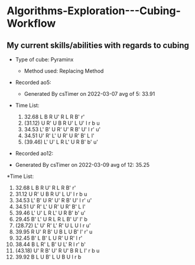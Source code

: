 # Algorithms-Exploration---Cubing-Workflow

## My current skills/abilities with regards to cubing
* Type of cube: Pyraminx 
  * Method used: Replacing Method

* Recorded ao5:
  * Generated By csTimer on 2022-03-07
avg of 5: 33.91

* Time List:
  1. 32.68   L B R U' R L R B' r' 
  2. (31.12)   U R' U B R U' L U' l r b u 
  3. 34.53   L' B' U R' U' R B' U' l r' u' 
  4. 34.51   U' R' L' U R' U R' B' L l' 
  5. (39.46)   L' U' L R L' U R B' b' u'
* Recorded ao12:
* Generated By csTimer on 2022-03-09
avg of 12: 35.25

*Time List:
  1. 32.68   L B R U' R L R B' r' 
  2. 31.12   U R' U B R U' L U' l r b u 
  3. 34.53   L' B' U R' U' R B' U' l r' u' 
  4. 34.51   U' R' L' U R' U R' B' L l' 
  5. 39.46   L' U' L R L' U R B' b' u' 
  6. 29.45   B' L' U R L R L B' U' l' b 
  7. (28.72)   L' U' R' L' R' U L U l r u' 
  8. 39.95   R U' R B' U B L U B' l' r' u 
  9. 32.45   B' L B' L U R' U R' l r' 
  10. 38.44   B L R' L B' U L' R l r' b' 
  11. (43.18)   U' R B' U' R U' B R L l' r b u 
  12. 39.92   B L U B' L U B U l r b
